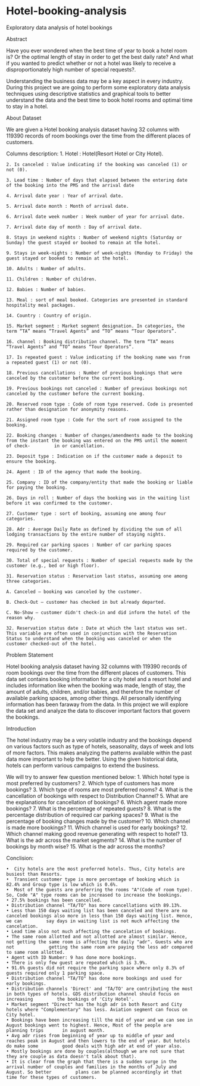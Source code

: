 # Hotel-booking-analysis
Exploratory data analysis of hotel bookings

Abstract

Have you ever wondered when the best time of year to book a hotel room is? Or the optimal length of stay in order to get the best daily rate? And what if you wanted to predict whether or not a hotel was likely to receive a disproportionately high number of special requests?.

Understanding the business data may be a key aspect in every industry. During this project we are going to perform some exploratory data analysis techniques using descriptive statistics and graphical tools to better understand the data and the best time to book hotel rooms and optimal time to stay in a hotel.

About Dataset

We are given a Hotel booking analysis dataset having 32 columns with 119390 records of room bookings over the time from the different places of customers.

Columns description:
    1. Hotel : Hotel(Resort Hotel or City Hotel).
    
    2. Is canceled : Value indicating if the booking was canceled (1) or not (0).
    
    3. Lead time : Number of days that elapsed between the entering date of the booking into the PMS and the arrival date
    
    4. Arrival date year : Year of arrival date.
    
    5. Arrival date month : Month of arrival date.
    
    6. Arrival date week number : Week number of year for arrival date.
    
    7. Arrival date day of month : Day of arrival date.
    
    8. Stays in weekend nights : Number of weekend nights (Saturday or Sunday) the guest stayed or booked to remain at the hotel.
    
    9. Stays in week-nights : Number of week-nights (Monday to Friday) the guest stayed or booked to remain at the hotel.
    
    10. Adults : Number of adults.
    
    11. Children : Number of children.
    
    12. Babies : Number of babies.
    
    13. Meal : sort of meal booked. Categories are presented in standard hospitality meal packages.
    
    14. Country : Country of origin.
    
    15. Market segment : Market segment designation. In categories, the term “TA” means “Travel Agents” and “TO” means “Tour Operators”.
    
    16. channel : Booking distribution channel. The term “TA” means “Travel Agents” and “TO” means “Tour Operators”.
    
    17. Is repeated guest : Value indicating if the booking name was from a repeated guest (1) or not (0).
    
    18. Previous cancellations : Number of previous bookings that were canceled by the customer before the current booking.
    
    19. Previous bookings not canceled : Number of previous bookings not canceled by the customer before the current booking.
    
    20. Reserved room type : Code of room type reserved. Code is presented rather than designation for anonymity reasons.
    
    21. Assigned room type : Code for the sort of room assigned to the booking.
    
    22. Booking changes : Number of changes/amendments made to the booking from the instant the booking was entered on the PMS until the moment of check-         in or cancellation.
    
    23. Deposit type : Indication on if the customer made a deposit to ensure the booking.
    
    24. Agent : ID of the agency that made the booking.
    
    25. Company : ID of the company/entity that made the booking or liable for paying the booking.
    
    26. Days in roll : Number of days the booking was in the waiting list before it was confirmed to the customer.
    
    27. Customer type : sort of booking, assuming one among four categories.
    
    28. Adr : Average Daily Rate as defined by dividing the sum of all lodging transactions by the entire number of staying nights.
    
    29. Required car parking spaces : Number of car parking spaces required by the customer.
    
    30. Total of special requests : Number of special requests made by the customer (e.g., bed or high floor).
    
    31. Reservation status : Reservation last status, assuming one among three categories.
    
    A. Canceled – booking was canceled by the customer.
    
    B. Check-Out – customer has checked in but already departed.
    
    C. No-Show – customer didn't check-in and did inform the hotel of the reason why.
    
    32. Reservation status date : Date at which the last status was set. This variable are often used in conjunction with the Reservation Status to understand when the booking was canceled or when the customer checked-out of the hotel.
    

Problem Statement

Hotel booking analysis dataset having 32 columns with 119390 records of room bookings over the time from the different places of customers.
This data set contains booking information for a city hotel and a resort hotel and includes information like when the booking was made, length of stay, the amount of adults, children, and/or babies, and therefore the number of available parking spaces, among other things. All personally identifying information has been faraway from the data.
In this project we will explore the data set and analyze the data to discover important factors that govern the bookings.

Introduction

The hotel industry may be a very volatile industry and the bookings depend on various factors such as type of hotels, seasonality, days of week and lots of more factors. This makes analyzing the patterns available within the past data more important to help the better. Using the given historical data, hotels can perform various campaigns to extend the business.

We will try to answer few question mentioned below:
    1. Which hotel type is most preferred by customers?
    2. Which type of customers has more bookings?
    3. Which type of rooms are most preferred rooms?
    4. What is the cancellation of bookings with respect to Distribution Channel?
    5. What are the explanations for cancellation of bookings?
    6. Which agent made more bookings?
    7. What is the percentage of repeated guests?
    8. What is the percentage distribution of required car parking spaces?
    9. What is the percentage of booking changes made by the customer?
    10. Which channel is made more bookings?
    11. Which channel is used for early bookings?
    12. Which channel making good revenue generating with respect to hotel?
    13. What is the adr across the market segments?
    14. What is the number of bookings by month wise?
    15. What is the adr across the months?

Conclision:

    •  City hotels are the most preferred hotels. Thus, City hotels are busiest than Resorts.
    •  Transient customer type is more percentage of booking which is 82.4% and Group type is low which is 0.6%.
    •  Most of the guests are preferring the rooms "A"(Code of room type). So, Code "A" type rooms can be increased to increase the bookings.
    • 27.5% bookings has been cancelled.
    • Distribution channel "TA/TO" has more cancellations with 89.13%.
    • Less than 150 days waiting list has been canceled and there are no canceled bookings also more in less than 150 days waiting list. Hence, we can         say days in waiting list is not much affecting the cancelation.
    • Lead time also not much affecting the cancelation of bookings.
    • The same room allotted and not allotted are almost similar. Hence, not getting the same room is affecting the daily "adr". Guests who are not             getting the same room are paying the less adr compared to same room allotted.
    • Agent with ID Number: 9 has done more bookings.
    • There is only few guest are repeated which is 3.9%.
    • 91.6% guests did not require the parking space where only 8.3% of guests required only 1 parking space.
    • Distribution channel "TA/TO" has done more bookings and used for early bookings.
    • Distribution channels 'Direct' and 'TA/TO' are contributing the most in both types of hotels. GDS distribution channel should focus on increasing         the bookings of 'City Hotel'.
    • Market segment "Direct" has the high adr in both Resort and City hotels where "Complementary" has less. Aviation segment can focus on City hotel.
    • Bookings have been increasing till the mid of year and we can see in August bookings went to highest. Hence, Most of the people are planning trips       in august month.
    • Avg adr rises from beginning of year up to middle of year and reaches peak in August and then lowers to the end of year. But hotels do make some         good deals with high adr at end of year also.
    • Mostly bookings are done by couples(although we are not sure that they are couple as data doesn't talk about that).
    • It is clear from the graph that there is a sudden surge in the arrival number of couples and families in the months of July and August. So better         plans can be planned accordingly at that time for these types of customers. 
